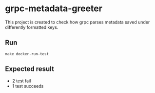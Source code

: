 # grpc-metadata-greeter
This project is created to check how grpc parses metadata saved under differently formatted keys. 

## Run
``make docker-run-test``

## Expected result
- 2 test fail
- 1 test succeeds
